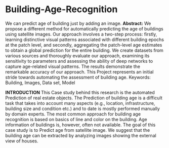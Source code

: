 # Building-Age-Recognition
We can predict age of building just by adding an image. 
**Abstract:**
We propose a different method for automatically predicting
the age of buildings using satellite images. Our approach
involves a two-step process: firstly, learning distinctive
visual patterns associated with different building epochs at
the patch level, and secondly, aggregating the patch-level
age estimates to obtain a global prediction for the entire
building. We create datasets from various sources and
thoroughly evaluate our approach, examining its sensitivity
to parameters and assessing the ability of deep networks to
capture age-related visual patterns. The results
demonstrate the remarkable accuracy of our approach.
This Project represents an initial stride towards automating
the assessment of building age.
Keywords: Building, Images, Data set, Model

**INTRODUCTION**
This Case study behind this research is the automated
Prediction of real estate objects. The Prediction of building age
is a difficult task that takes into account many aspects (e.g.,
location, infrastructure, building size and condition etc.) and to
date is mostly performed manually by domain experts. The
most common approach for building age recognition is based
on basics of line and color on the building. Age information of
buildings is, however, often not available. The goal of this case
study is to Predict age from satellite image. We suggest that the
building age can be extracted by analyzing images showing the
external view of houses.

